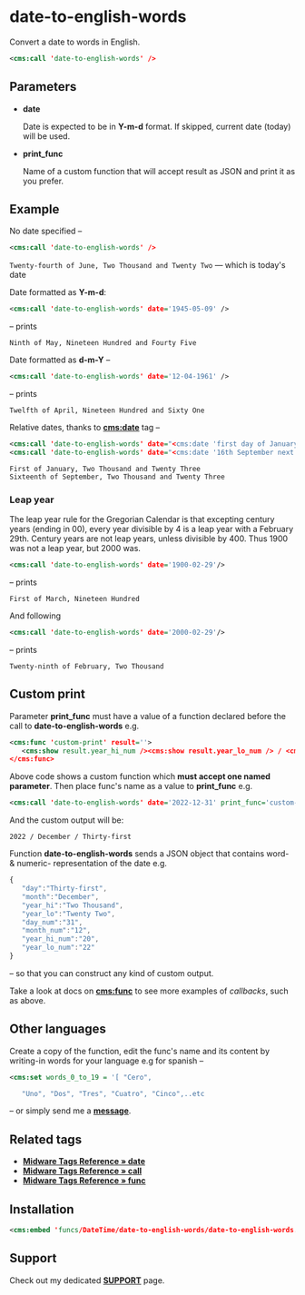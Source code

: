# date-to-english-words

Convert a date to words in English.

```xml
<cms:call 'date-to-english-words' />
```

## Parameters

* **date**

   Date is expected to be in **Y-m-d** format. If skipped, current date (today) will be used.

* **print_func**

   Name of a custom function that will accept result as JSON and print it as you prefer.

## Example

No date specified –

```xml
<cms:call 'date-to-english-words' />
```

`Twenty-fourth of June, Two Thousand and Twenty Two` — which is today's date

Date formatted as **Y-m-d**:

```xml
<cms:call 'date-to-english-words' date='1945-05-09' />
```

– prints

`Ninth of May, Nineteen Hundred and Fourty Five`

Date formatted as **d-m-Y** –

```xml
<cms:call 'date-to-english-words' date='12-04-1961' />
```

– prints

`Twelfth of April, Nineteen Hundred and Sixty One`

Relative dates, thanks to [**cms:date**](#related-tags) tag –

```xml
<cms:call 'date-to-english-words' date="<cms:date 'first day of January next year' />"/><br>
<cms:call 'date-to-english-words' date="<cms:date '16th September next year' />"/>
```

```
First of January, Two Thousand and Twenty Three
Sixteenth of September, Two Thousand and Twenty Three
```

### Leap year

The leap year rule for the Gregorian Calendar is that excepting century years (ending in 00), every year divisible by 4 is a leap year with a February 29th. Century years are not leap years, unless divisible by 400. Thus 1900 was not a leap year, but 2000 was.

```xml
<cms:call 'date-to-english-words' date='1900-02-29'/>
```

– prints

`First of March, Nineteen Hundred`


And following

```xml
<cms:call 'date-to-english-words' date='2000-02-29'/>
```

– prints

`Twenty-ninth of February, Two Thousand`

## Custom print

Parameter **print_func** must have a value of a function declared before the call to **date-to-english-words** e.g.

```xml
<cms:func 'custom-print' result=''>
   <cms:show result.year_hi_num /><cms:show result.year_lo_num /> / <cms:show result.month /> / <cms:show result.day />
</cms:func>
```

Above code shows a custom function which **must accept one named parameter**. Then place func's name as a value to **print_func** e.g.

```xml
<cms:call 'date-to-english-words' date='2022-12-31' print_func='custom-print'/>
```

And the custom output will be:

`2022 / December / Thirty-first`

Function **date-to-english-words** sends a JSON object that contains word- & numeric- representation of the date e.g.

```js
{
   "day":"Thirty-first",
   "month":"December",
   "year_hi":"Two Thousand",
   "year_lo":"Twenty Two",
   "day_num":"31",
   "month_num":"12",
   "year_hi_num":"20",
   "year_lo_num":"22"
}
```

– so that you can construct any kind of custom output.

Take a look at docs on [**cms:func**](#related-tags) to see more examples of *callbacks*, such as above.

## Other languages

Create a copy of the function, edit the func's name and its content by writing-in words for your language e.g for spanish –

```xml
<cms:set words_0_to_19 = '[ "Cero",

   "Uno", "Dos", "Tres", "Cuatro", "Cinco",..etc
```

– or simply send me a [**message**](#support).

## Related tags

* [**Midware Tags Reference &raquo; date**](https://github.com/trendoman/Midware/tree/main/tags-reference/date.md)
* [**Midware Tags Reference &raquo; call**](https://github.com/trendoman/Midware/tree/main/tags-reference/call.md)
* [**Midware Tags Reference &raquo; func**](https://github.com/trendoman/Midware/tree/main/tags-reference/func.md)

## Installation

```xml
<cms:embed 'funcs/DateTime/date-to-english-words/date-to-english-words.func' />
```

## Support

Check out my dedicated [**SUPPORT**](/SUPPORT.md) page.
